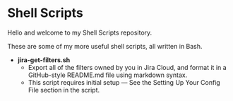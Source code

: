 # Shell Scripts

Hello and welcome to my Shell Scripts repository.

These are some of my more useful shell scripts, all written in Bash.

- **jira-get-filters.sh**
  - Export all of the filters owned by you in Jira Cloud, and format it in a GitHub-style README.md file using markdown syntax.
  - This script requires initial setup — See the Setting Up Your Config File section in the script.
